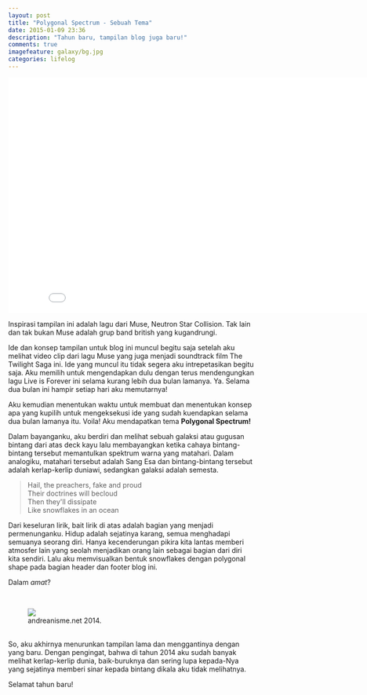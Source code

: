 ```yaml
---
layout: post
title: "Polygonal Spectrum - Sebuah Tema"
date: 2015-01-09 23:36
description: "Tahun baru, tampilan blog juga baru!"
comments: true
imagefeature: galaxy/bg.jpg
categories: lifelog
---
```


<iframe width="853" height="480" src="//www.youtube-nocookie.com/embed/MTvgnYGu9bg?rel=0&amp;controls=0&amp;showinfo=0" frameborder="0" allowfullscreen></iframe>

<br />

Inspirasi tampilan ini adalah lagu dari Muse, Neutron Star Collision. Tak lain dan tak bukan Muse adalah grup band british yang kugandrungi. 

Ide dan konsep tampilan untuk blog ini muncul begitu saja setelah aku melihat video clip dari lagu Muse yang juga menjadi soundtrack film The Twilight Saga ini. Ide yang muncul itu tidak segera aku intrepetasikan begitu saja. Aku memilih untuk mengendapkan dulu dengan terus mendengungkan lagu Live is Forever ini selama kurang lebih dua bulan lamanya. Ya. Selama dua bulan ini hampir setiap hari aku memutarnya!

Aku kemudian menentukan waktu untuk membuat dan menentukan konsep apa yang kupilih untuk mengeksekusi ide yang sudah kuendapkan selama dua bulan lamanya itu. Voila! Aku mendapatkan tema **Polygonal Spectrum!** 

Dalam bayanganku, aku berdiri dan melihat sebuah galaksi atau gugusan bintang dari atas deck kayu lalu membayangkan ketika cahaya bintang-bintang tersebut memantulkan spektrum warna yang matahari. Dalam analogiku, matahari tersebut adalah Sang Esa dan bintang-bintang tersebut adalah kerlap-kerlip duniawi, sedangkan galaksi adalah semesta. 

>Hail, the preachers, fake and proud<br>
Their doctrines will becloud<br>
Then they'll dissipate<br>
Like snowflakes in an ocean<br>

Dari keseluran lirik, bait lirik di atas adalah bagian yang menjadi permenunganku. Hidup adalah sejatinya karang, semua menghadapi semuanya seorang diri. Hanya kecenderungan pikira kita lantas memberi atmosfer lain yang seolah menjadikan orang lain sebagai bagian dari diri kita sendiri. Lalu aku memvisualkan bentuk snowflakes dengan polygonal shape pada bagian header dan footer blog ini.

Dalam *amat*?


<br />
<figure>
	<a href="{{ site.url }}/images/galaxy/2014.png"><img src="{{ site.url }}/images/galaxy/2014.png"></a>
	<figcaption>andreanisme.net 2014.</figcaption>
</figure>

<br />
So, aku akhirnya menurunkan tampilan lama dan menggantinya dengan yang baru. Dengan pengingat, bahwa di tahun 2014 aku sudah banyak melihat kerlap-kerlip dunia, baik-buruknya dan sering lupa kepada-Nya yang sejatinya memberi sinar kepada bintang dikala aku tidak melihatnya.

Selamat tahun baru!




